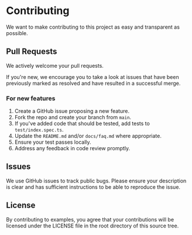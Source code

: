 # Contributing

We want to make contributing to this project as easy and transparent as
possible.

## Pull Requests

We actively welcome your pull requests.

If you're new, we encourage you to take a look at issues that have been previously marked as resolved and have resulted in a successful merge.

### For new features

1. Create a GitHub issue proposing a new feature.
2. Fork the repo and create your branch from `main`.
3. If you've added code that should be tested, add tests to `test/index.spec.ts`.
4. Update the `README.md` and/or `docs/faq.md` where appropriate.
5. Ensure your test passes locally.
6. Address any feedback in code review promptly.

## Issues

We use GitHub issues to track public bugs. Please ensure your description is
clear and has sufficient instructions to be able to reproduce the issue.

## License

By contributing to examples, you agree that your contributions will be licensed
under the LICENSE file in the root directory of this source tree.
